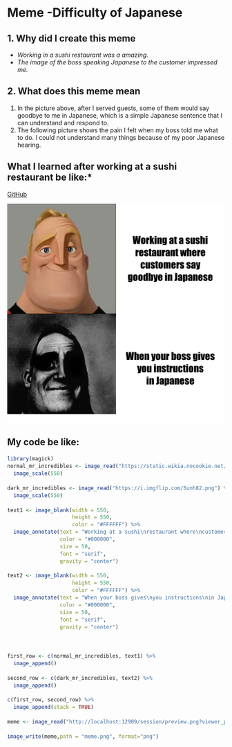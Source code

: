  # **Meme -Difficulty of Japanese**
 ## 1. Why did I create this meme
 * *Working in a sushi restaurant was a amazing.*
 * *The image of the boss speaking Japanese to the customer impressed me.*
 ## 2. What does this meme mean
 1. In the picture above, after I served guests, some of them would say goodbye to me in Japanese, which is a simple Japanese sentence that I can understand and respond to.
 2. The following picture shows the pain I felt when my boss told me what to do. I could not understand many things because of my poor Japanese hearing.
## What I learned after working at a sushi restaurant be like:*
[GitHub](https://github.com/EazerZong/stats220/blob/main/meme.png?raw=true)

![mr_incredibles](https://github.com/EazerZong/stats220/blob/main/meme.png?raw=true)

## My code be like:
```r
library(magick)
normal_mr_incredibles <- image_read("https://static.wikia.nocookie.net/meme/images/a/a7/Uncanny_Phase_1.png/revision/latest?cb=20220215044859") %>%
  image_scale(550)

dark_mr_incredibles <- image_read("https://i.imgflip.com/5unh82.png") %>%
  image_scale(550)

text1 <- image_blank(width = 550, 
                     height = 550, 
                     color = "#FFFFFF") %>%
  image_annotate(text = "Working at a sushi\nrestaurant where\ncustomers say\ngoodbye in Japanese",
                 color = "#000000",
                 size = 50,
                 font = "serif",
                 gravity = "center")

text2 <- image_blank(width = 550, 
                     height = 550, 
                     color = "#FFFFFF") %>%
  image_annotate(text = "When your boss gives\nyou instructions\nin Japanese",
                 color = "#000000",
                 size = 50,
                 font = "serif",
                 gravity = "center")



first_row <- c(normal_mr_incredibles, text1) %>%
  image_append()

second_row <- c(dark_mr_incredibles, text2) %>%
  image_append()

c(first_row, second_row) %>%
  image_append(stack = TRUE)

meme <- image_read("http://localhost:12909/session/preview.png?viewer_pane=1&capabilities=1&host=http%3A%2F%2F127.0.0.1%3A8488")

image_write(meme,path = "meme.png", format="png")
```

